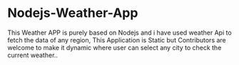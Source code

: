 # Nodejs-Weather-App
This Weather APP is purely based on Nodejs and i have used weather Api to fetch the data of any region, 
This Application is Static but Contributors are welcome to make it dynamic where user can select any city to check the current weather..
